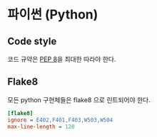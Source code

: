 # 파이썬 (Python)

## Code style
코드 규약은 [PEP 8](https://www.python.org/dev/peps/pep-0008/)을 최대한 따라야 한다.


## Flake8
모든 python 구현체들은 flake8 으로 린트되어야 한다.
```ini
[flake8]
ignore = E402,F401,F403,W503,W504
max-line-length = 120
```
